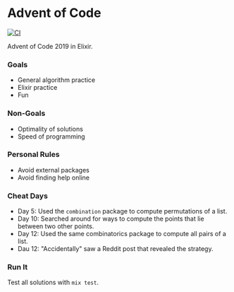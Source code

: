 # Advent of Code

[![CI](https://github.com/christopher-dG/aoc/workflows/CI/badge.svg)](https://github.com/christopher-dG/aoc/actions)

Advent of Code 2019 in Elixir.

### Goals

- General algorithm practice
- Elixir practice
- Fun

### Non-Goals

- Optimality of solutions
- Speed of programming

### Personal Rules

- Avoid external packages
- Avoid finding help online

### Cheat Days

- Day 5: Used the `combination` package to compute permutations of a list.
- Day 10: Searched around for ways to compute the points that lie between two other points.
- Day 12: Used the same combinatorics package to compute all pairs of a list.
- Dau 12: "Accidentally" saw a Reddit post that revealed the strategy.

### Run It

Test all solutions with `mix test`.
